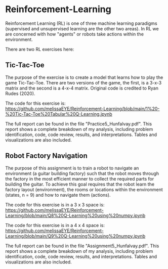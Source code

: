# Reinforcement-Learning
Reinforcement Learning (RL) is one of three machine learning paradigms (supervised and unsupervised learning are the other two areas). In RL we are concerned with how "agents" or robots take actions within the environment.  

There are two RL exercises here:

## Tic-Tac-Toe

The purpose of the exercise is to create a model that learns how to play the game Tic-Tac-Toe. There are two versions of the game, the first, is a 3-x-3 matrix and the second is a 4-x-4 matrix. Original code is credited to Ryan Rudes (2020). 

The code for this exercise is: https://github.com/melissaEYE/Reinforcement-Learning/blob/main/1%20-%20Tic-Tac-Toe%20Tabular%20Q-Learning.ipynb

The full report can be found in the file "Practice5_Hunfalvay.pdf". This report shows a complete breakdown of my analysis, including problem identification, code, code review, results, and interpretations. Tables and visualizations are also included.

## Robot Factory Navigation 

The purpose of this assignment is to train a robot to navigate an environment (a guitar building factory) such that the robot moves through the factory in the most efficient manner to collect the required parts for building the guitar. To achieve this goal requires that the robot learn the factory layout (environment), the rooms or locations within the environment (states, n = 9) and how to navigate them (actions).  

The code for this exercise is in a 3 x 3 space is: https://github.com/melissaEYE/Reinforcement-Learning/blob/main/Q8%20Q-Learning%20using%20numpy.ipynb 

The code for this exercise is in a 4 x 4 space is: https://github.com/melissaEYE/Reinforcement-Learning/blob/main/Q9%20Q-Learning%20using%20numpy.ipynb

The full report can be found in the file "Assignment5_Hunfalvay.pdf". This report shows a complete breakdown of my analysis, including problem identification, code, code review, results, and interpretations. Tables and visualizations are also included.
